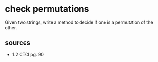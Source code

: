 # check permutations
Given two strings, write a method to decide if one is a permutation of the other.

## sources
  - 1.2 CTCI pg. 90
  
